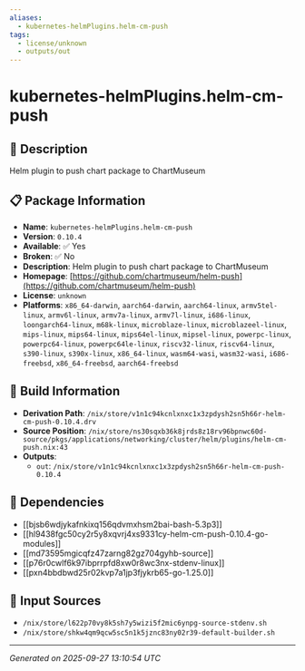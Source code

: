 ```yaml
---
aliases:
  - kubernetes-helmPlugins.helm-cm-push
tags:
  - license/unknown
  - outputs/out
---
```


# kubernetes-helmPlugins.helm-cm-push

## 📝 Description

Helm plugin to push chart package to ChartMuseum

## 📋 Package Information

- **Name**: `kubernetes-helmPlugins.helm-cm-push`
- **Version**: `0.10.4`
- **Available**: ✅ Yes
- **Broken**: ✅ No
- **Description**: Helm plugin to push chart package to ChartMuseum
- **Homepage**: [https://github.com/chartmuseum/helm-push](https://github.com/chartmuseum/helm-push)
- **License**: `unknown`
- **Platforms**: `x86_64-darwin`, `aarch64-darwin`, `aarch64-linux`, `armv5tel-linux`, `armv6l-linux`, `armv7a-linux`, `armv7l-linux`, `i686-linux`, `loongarch64-linux`, `m68k-linux`, `microblaze-linux`, `microblazeel-linux`, `mips-linux`, `mips64-linux`, `mips64el-linux`, `mipsel-linux`, `powerpc-linux`, `powerpc64-linux`, `powerpc64le-linux`, `riscv32-linux`, `riscv64-linux`, `s390-linux`, `s390x-linux`, `x86_64-linux`, `wasm64-wasi`, `wasm32-wasi`, `i686-freebsd`, `x86_64-freebsd`, `aarch64-freebsd`

## 🔧 Build Information

- **Derivation Path**: `/nix/store/v1n1c94kcnlxnxc1x3zpdysh2sn5h66r-helm-cm-push-0.10.4.drv`
- **Source Position**: `/nix/store/ns30sqxb36k8jrds8z18rv96bpnwc60d-source/pkgs/applications/networking/cluster/helm/plugins/helm-cm-push.nix:43`
- **Outputs**:
  - `out`:  `/nix/store/v1n1c94kcnlxnxc1x3zpdysh2sn5h66r-helm-cm-push-0.10.4`

## 🔗 Dependencies

- [[bjsb6wdjykafnkixq156qdvmxhsm2bai-bash-5.3p3]]
- [[hl9438fgc50cy2r5y8xqvrj4xs9331cy-helm-cm-push-0.10.4-go-modules]]
- [[md73595mgicqfz47zarng82gz704gyhb-source]]
- [[p76r0cwlf6k97ibprrpfd8xw0r8wc3nx-stdenv-linux]]
- [[pxn4bbdbwd25r02kvp7a1jp3fjykrb65-go-1.25.0]]

## 📁 Input Sources

- `/nix/store/l622p70vy8k5sh7y5wizi5f2mic6ynpg-source-stdenv.sh`
- `/nix/store/shkw4qm9qcw5sc5n1k5jznc83ny02r39-default-builder.sh`

---
*Generated on 2025-09-27 13:10:54 UTC*
